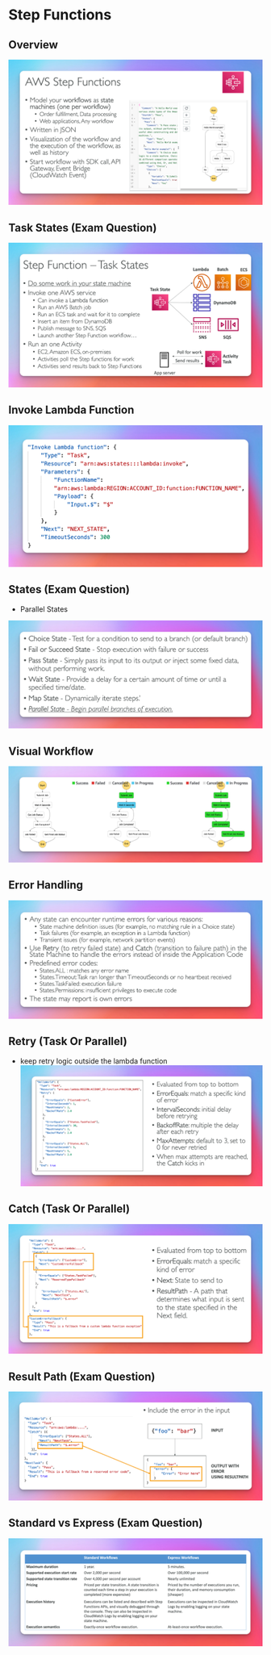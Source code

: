 # Step Functions

## Overview

![](./images/step-functions.png)

## Task States (Exam Question)

![](./images/task-states.png)

## Invoke Lambda Function

![](./images/invoke-lambda-function.png)

## States (Exam Question)

- Parallel States

![](./images/states.png)

## Visual Workflow

![](./images/visualize-workflow.png)

## Error Handling

![](./images/error-handling.png)

## Retry (Task Or Parallel)

- keep retry logic outside the lambda function
  ![](./images/Retry-task-parallel-state.png)

## Catch (Task Or Parallel)

![](./images/catch-task-parallel.png)

## Result Path (Exam Question)

![](./images/result-path.png)

## Standard vs Express (Exam Question)

![](./images/standard-vs-express.png)

